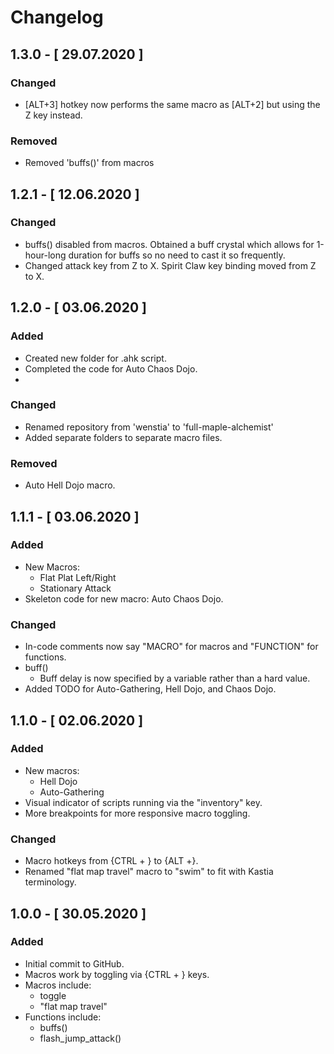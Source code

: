 # Changelog

## 1.3.0 - [ 29.07.2020 ]
### Changed
- [ALT+3] hotkey now performs the same macro as [ALT+2] but using the Z key instead.

### Removed
- Removed 'buffs()' from macros

## 1.2.1 - [ 12.06.2020 ]
### Changed
- buffs() disabled from macros. Obtained a buff crystal which allows for 1-hour-long duration for buffs so no need to cast it so frequently.
- Changed attack key from Z to X. Spirit Claw key binding moved from Z to X.

## 1.2.0 -  [ 03.06.2020 ]
### Added
- Created new folder for .ahk script.
- Completed the code for Auto Chaos Dojo.
- 
### Changed 
- Renamed repository from 'wenstia' to 'full-maple-alchemist'
- Added separate folders to separate macro files.

### Removed
- Auto Hell Dojo macro.

## 1.1.1 -  [ 03.06.2020 ]
### Added
- New Macros:
  - Flat Plat Left/Right
  - Stationary Attack
- Skeleton code for new macro: Auto Chaos Dojo.

### Changed
- In-code comments now say "MACRO" for macros and "FUNCTION" for functions.
- buff()
  - Buff delay is now specified by a variable rather than a hard value.
- Added TODO for Auto-Gathering, Hell Dojo, and Chaos Dojo.

## 1.1.0 -  [ 02.06.2020 ]
### Added
- New macros:
  - Hell Dojo
  - Auto-Gathering
- Visual indicator of scripts running via the "inventory" key.
- More breakpoints for more responsive macro toggling.

### Changed
- Macro hotkeys from {CTRL + } to {ALT +}.
- Renamed "flat map travel" macro to "swim" to fit with Kastia terminology.

## 1.0.0 - [ 30.05.2020 ]
### Added
- Initial commit to GitHub.
- Macros work by toggling via {CTRL + } keys.
- Macros include:
  - toggle
  - "flat map travel"
- Functions include:
  - buffs()
  - flash_jump_attack()
